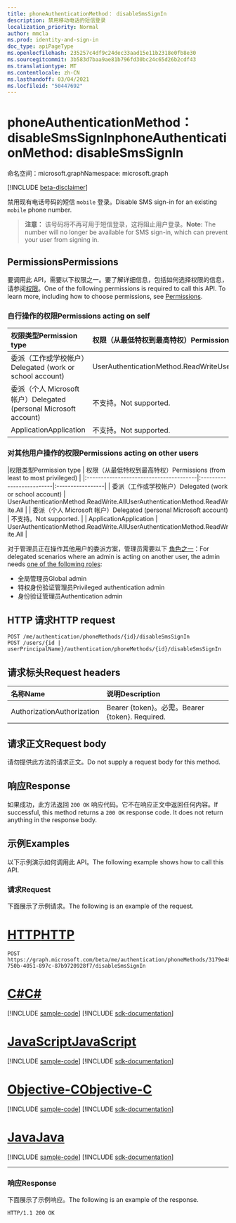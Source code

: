 ```yaml
---
title: phoneAuthenticationMethod： disableSmsSignIn
description: 禁用移动电话的短信登录
localization_priority: Normal
author: mmcla
ms.prod: identity-and-sign-in
doc_type: apiPageType
ms.openlocfilehash: 235257c4df9c24dec33aad15e11b2318e0fb8e30
ms.sourcegitcommit: 3b583d7baa9ae81b796fd30bc24c65d26b2cdf43
ms.translationtype: MT
ms.contentlocale: zh-CN
ms.lasthandoff: 03/04/2021
ms.locfileid: "50447692"
---
```

# <a name="phoneauthenticationmethod-disablesmssignin"></a><span data-ttu-id="5b2ee-103">phoneAuthenticationMethod： disableSmsSignIn</span><span class="sxs-lookup"><span data-stu-id="5b2ee-103">phoneAuthenticationMethod: disableSmsSignIn</span></span>

<span data-ttu-id="5b2ee-104">命名空间：microsoft.graph</span><span class="sxs-lookup"><span data-stu-id="5b2ee-104">Namespace: microsoft.graph</span></span>

[!INCLUDE [beta-disclaimer](../../includes/beta-disclaimer.md)]

<span data-ttu-id="5b2ee-105">禁用现有电话号码的短信 `mobile` 登录。</span><span class="sxs-lookup"><span data-stu-id="5b2ee-105">Disable SMS sign-in for an existing `mobile` phone number.</span></span> 

><span data-ttu-id="5b2ee-106">**注意：** 该号码将不再可用于短信登录，这将阻止用户登录。</span><span class="sxs-lookup"><span data-stu-id="5b2ee-106">**Note:** The number will no longer be available for SMS sign-in, which can prevent your user from signing in.</span></span>

## <a name="permissions"></a><span data-ttu-id="5b2ee-107">Permissions</span><span class="sxs-lookup"><span data-stu-id="5b2ee-107">Permissions</span></span>

<span data-ttu-id="5b2ee-p101">要调用此 API，需要以下权限之一。要了解详细信息，包括如何选择权限的信息，请参阅[权限](/graph/permissions-reference)。</span><span class="sxs-lookup"><span data-stu-id="5b2ee-p101">One of the following permissions is required to call this API. To learn more, including how to choose permissions, see [Permissions](/graph/permissions-reference).</span></span>

### <a name="permissions-acting-on-self"></a><span data-ttu-id="5b2ee-110">自行操作的权限</span><span class="sxs-lookup"><span data-stu-id="5b2ee-110">Permissions acting on self</span></span>

|<span data-ttu-id="5b2ee-111">权限类型</span><span class="sxs-lookup"><span data-stu-id="5b2ee-111">Permission type</span></span>      | <span data-ttu-id="5b2ee-112">权限（从最低特权到最高特权）</span><span class="sxs-lookup"><span data-stu-id="5b2ee-112">Permissions (from least to most privileged)</span></span>              |
|:---------------------------------------|:-------------------------|
| <span data-ttu-id="5b2ee-113">委派（工作或学校帐户）</span><span class="sxs-lookup"><span data-stu-id="5b2ee-113">Delegated (work or school account)</span></span>     | <span data-ttu-id="5b2ee-114">UserAuthenticationMethod.ReadWrite</span><span class="sxs-lookup"><span data-stu-id="5b2ee-114">UserAuthenticationMethod.ReadWrite</span></span> |
| <span data-ttu-id="5b2ee-115">委派（个人 Microsoft 帐户）</span><span class="sxs-lookup"><span data-stu-id="5b2ee-115">Delegated (personal Microsoft account)</span></span> | <span data-ttu-id="5b2ee-116">不支持。</span><span class="sxs-lookup"><span data-stu-id="5b2ee-116">Not supported.</span></span> |
| <span data-ttu-id="5b2ee-117">Application</span><span class="sxs-lookup"><span data-stu-id="5b2ee-117">Application</span></span>                            | <span data-ttu-id="5b2ee-118">不支持。</span><span class="sxs-lookup"><span data-stu-id="5b2ee-118">Not supported.</span></span> |

### <a name="permissions-acting-on-other-users"></a><span data-ttu-id="5b2ee-119">对其他用户操作的权限</span><span class="sxs-lookup"><span data-stu-id="5b2ee-119">Permissions acting on other users</span></span>

|<span data-ttu-id="5b2ee-120">权限类型</span><span class="sxs-lookup"><span data-stu-id="5b2ee-120">Permission type</span></span>      | <span data-ttu-id="5b2ee-121">权限（从最低特权到最高特权）</span><span class="sxs-lookup"><span data-stu-id="5b2ee-121">Permissions (from least to most privileged)</span></span>              |
|:---------------------------------------|:-------------------------|:-----------------|
| <span data-ttu-id="5b2ee-122">委派（工作或学校帐户）</span><span class="sxs-lookup"><span data-stu-id="5b2ee-122">Delegated (work or school account)</span></span>     | <span data-ttu-id="5b2ee-123">UserAuthenticationMethod.ReadWrite.All</span><span class="sxs-lookup"><span data-stu-id="5b2ee-123">UserAuthenticationMethod.ReadWrite.All</span></span> |
| <span data-ttu-id="5b2ee-124">委派（个人 Microsoft 帐户）</span><span class="sxs-lookup"><span data-stu-id="5b2ee-124">Delegated (personal Microsoft account)</span></span> | <span data-ttu-id="5b2ee-125">不支持。</span><span class="sxs-lookup"><span data-stu-id="5b2ee-125">Not supported.</span></span> |
| <span data-ttu-id="5b2ee-126">Application</span><span class="sxs-lookup"><span data-stu-id="5b2ee-126">Application</span></span>                            | <span data-ttu-id="5b2ee-127">UserAuthenticationMethod.ReadWrite.All</span><span class="sxs-lookup"><span data-stu-id="5b2ee-127">UserAuthenticationMethod.ReadWrite.All</span></span> |

<span data-ttu-id="5b2ee-128">对于管理员正在操作其他用户的委派方案，管理员需要以下 [角色之一](/azure/active-directory/users-groups-roles/directory-assign-admin-roles#available-roles)：</span><span class="sxs-lookup"><span data-stu-id="5b2ee-128">For delegated scenarios where an admin is acting on another user, the admin needs [one of the following roles](/azure/active-directory/users-groups-roles/directory-assign-admin-roles#available-roles):</span></span>
* <span data-ttu-id="5b2ee-129">全局管理员</span><span class="sxs-lookup"><span data-stu-id="5b2ee-129">Global admin</span></span>
* <span data-ttu-id="5b2ee-130">特权身份验证管理员</span><span class="sxs-lookup"><span data-stu-id="5b2ee-130">Privileged authentication admin</span></span>
* <span data-ttu-id="5b2ee-131">身份验证管理员</span><span class="sxs-lookup"><span data-stu-id="5b2ee-131">Authentication admin</span></span>

## <a name="http-request"></a><span data-ttu-id="5b2ee-132">HTTP 请求</span><span class="sxs-lookup"><span data-stu-id="5b2ee-132">HTTP request</span></span>

<!-- { "blockType": "ignored" } -->

```http
POST /me/authentication/phoneMethods/{id}/disableSmsSignIn
POST /users/{id | userPrincipalName}/authentication/phoneMethods/{id}/disableSmsSignIn
```

## <a name="request-headers"></a><span data-ttu-id="5b2ee-133">请求标头</span><span class="sxs-lookup"><span data-stu-id="5b2ee-133">Request headers</span></span>

| <span data-ttu-id="5b2ee-134">名称</span><span class="sxs-lookup"><span data-stu-id="5b2ee-134">Name</span></span>          | <span data-ttu-id="5b2ee-135">说明</span><span class="sxs-lookup"><span data-stu-id="5b2ee-135">Description</span></span>   |
|:--------------|:--------------|
| <span data-ttu-id="5b2ee-136">Authorization</span><span class="sxs-lookup"><span data-stu-id="5b2ee-136">Authorization</span></span> | <span data-ttu-id="5b2ee-p102">Bearer {token}。必需。</span><span class="sxs-lookup"><span data-stu-id="5b2ee-p102">Bearer {token}. Required.</span></span> |

## <a name="request-body"></a><span data-ttu-id="5b2ee-139">请求正文</span><span class="sxs-lookup"><span data-stu-id="5b2ee-139">Request body</span></span>

<span data-ttu-id="5b2ee-140">请勿提供此方法的请求正文。</span><span class="sxs-lookup"><span data-stu-id="5b2ee-140">Do not supply a request body for this method.</span></span>

## <a name="response"></a><span data-ttu-id="5b2ee-141">响应</span><span class="sxs-lookup"><span data-stu-id="5b2ee-141">Response</span></span>

<span data-ttu-id="5b2ee-p103">如果成功，此方法返回 `200 OK` 响应代码。它不在响应正文中返回任何内容。</span><span class="sxs-lookup"><span data-stu-id="5b2ee-p103">If successful, this method returns a `200 OK` response code. It does not return anything in the response body.</span></span>

## <a name="examples"></a><span data-ttu-id="5b2ee-144">示例</span><span class="sxs-lookup"><span data-stu-id="5b2ee-144">Examples</span></span>

<span data-ttu-id="5b2ee-145">以下示例演示如何调用此 API。</span><span class="sxs-lookup"><span data-stu-id="5b2ee-145">The following example shows how to call this API.</span></span>

### <a name="request"></a><span data-ttu-id="5b2ee-146">请求</span><span class="sxs-lookup"><span data-stu-id="5b2ee-146">Request</span></span>

<span data-ttu-id="5b2ee-147">下面展示了示例请求。</span><span class="sxs-lookup"><span data-stu-id="5b2ee-147">The following is an example of the request.</span></span>

# <a name="http"></a>[<span data-ttu-id="5b2ee-148">HTTP</span><span class="sxs-lookup"><span data-stu-id="5b2ee-148">HTTP</span></span>](#tab/http)
<!-- {
  "blockType": "request",
  "name": "phoneauthenticationmethod_disablesmssignin"
}-->

```http
POST https://graph.microsoft.com/beta/me/authentication/phoneMethods/3179e48a-750b-4051-897c-87b9720928f7/disableSmsSignIn
```
# <a name="c"></a>[<span data-ttu-id="5b2ee-149">C#</span><span class="sxs-lookup"><span data-stu-id="5b2ee-149">C#</span></span>](#tab/csharp)
[!INCLUDE [sample-code](../includes/snippets/csharp/phoneauthenticationmethod-disablesmssignin-csharp-snippets.md)]
[!INCLUDE [sdk-documentation](../includes/snippets/snippets-sdk-documentation-link.md)]

# <a name="javascript"></a>[<span data-ttu-id="5b2ee-150">JavaScript</span><span class="sxs-lookup"><span data-stu-id="5b2ee-150">JavaScript</span></span>](#tab/javascript)
[!INCLUDE [sample-code](../includes/snippets/javascript/phoneauthenticationmethod-disablesmssignin-javascript-snippets.md)]
[!INCLUDE [sdk-documentation](../includes/snippets/snippets-sdk-documentation-link.md)]

# <a name="objective-c"></a>[<span data-ttu-id="5b2ee-151">Objective-C</span><span class="sxs-lookup"><span data-stu-id="5b2ee-151">Objective-C</span></span>](#tab/objc)
[!INCLUDE [sample-code](../includes/snippets/objc/phoneauthenticationmethod-disablesmssignin-objc-snippets.md)]
[!INCLUDE [sdk-documentation](../includes/snippets/snippets-sdk-documentation-link.md)]

# <a name="java"></a>[<span data-ttu-id="5b2ee-152">Java</span><span class="sxs-lookup"><span data-stu-id="5b2ee-152">Java</span></span>](#tab/java)
[!INCLUDE [sample-code](../includes/snippets/java/phoneauthenticationmethod-disablesmssignin-java-snippets.md)]
[!INCLUDE [sdk-documentation](../includes/snippets/snippets-sdk-documentation-link.md)]

---


### <a name="response"></a><span data-ttu-id="5b2ee-153">响应</span><span class="sxs-lookup"><span data-stu-id="5b2ee-153">Response</span></span>

<span data-ttu-id="5b2ee-154">下面展示了示例响应。</span><span class="sxs-lookup"><span data-stu-id="5b2ee-154">The following is an example of the response.</span></span>
<!-- {
  "blockType": "response",
  "truncated": true,
  "@odata.type": "microsoft.graph.None"
} -->

```http
HTTP/1.1 200 OK
```

<!-- uuid: 16cd6b66-4b1a-43a1-adaf-3a886856ed98
2019-02-04 14:57:30 UTC -->
<!-- {
  "type": "#page.annotation",
  "description": "phoneAuthenticationMethod: disableSmsSignIn",
  "keywords": "",
  "section": "documentation",
  "tocPath": ""
}-->
